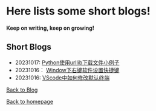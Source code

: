 # Here lists some short blogs! 

**Keep on writing, keep on growing!**

## Short Blogs

- 20231017:  [Python使用urllib下载文件小例子](blogdir\20231017pyurl.html) 
- 20231016： [Window下右键软件设置快捷键](blogdir\20231016quickin.html) 
- 20231016: [VScode中如何修改默认终端](blogdir\20231016vscode.html) 

[Back to Blog](./index.html)

[Back to homepage](../index.html)